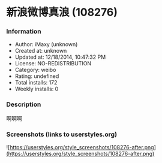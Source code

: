 # 新浪微博真浪 (108276)

### Information
- Author: iMaxy (unknown)
- Created at: unknown
- Updated at: 12/18/2014, 10:47:32 PM
- License: NO-REDISTRIBUTION
- Category: weibo
- Rating: undefined
- Total installs: 172
- Weekly installs: 0


### Description
啊啊啊


### Screenshots (links to userstyles.org)
![https://userstyles.org/style_screenshots/108276-after.png](https://userstyles.org/style_screenshots/108276-after.png)


